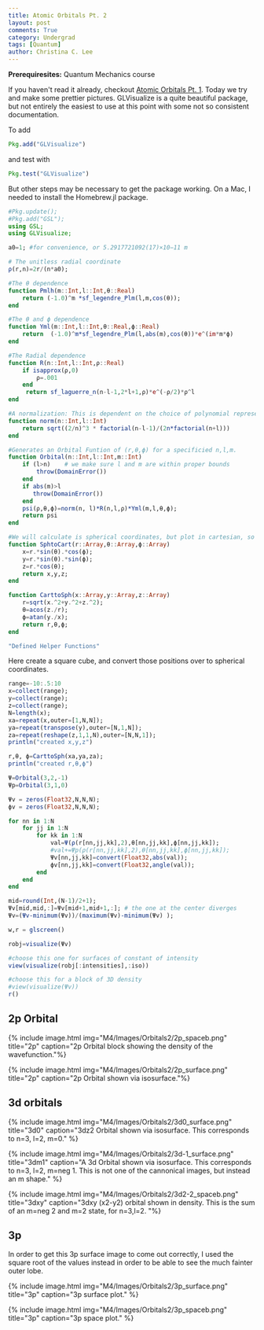 ```yaml
---
title: Atomic Orbitals Pt. 2
layout: post
comments: True
category: Undergrad
tags: [Quantum]
author: Christina C. Lee
---
```

<b>Prerequiresites:</b> Quantum Mechanics course

If you haven't read it already, checkout [Atomic Orbitals Pt. 1]({{base.url}}/M4/undergrad/Atomic-Orbitals.html).  Today we try and make some prettier pictures.  GLVisualize is a quite beautiful package, but not entirely the easiest to use at this point with some not so consistent documentation.

To add


```julia
Pkg.add("GLVisualize")
```

and test with


```julia
Pkg.test("GLVisualize")
```

But other steps may be necessary to get the package working.  On a Mac, I needed to install the Homebrew.jl package.


```julia
#Pkg.update();
#Pkg.add("GSL");
using GSL;
using GLVisualize;
```


```julia
a0=1; #for convenience, or 5.2917721092(17)×10−11 m

# The unitless radial coordinate
ρ(r,n)=2r/(n*a0);

#The θ dependence
function Pmlh(m::Int,l::Int,θ::Real)
    return (-1.0)^m *sf_legendre_Plm(l,m,cos(θ));
end

#The θ and ϕ dependence
function Yml(m::Int,l::Int,θ::Real,ϕ::Real)
    return  (-1.0)^m*sf_legendre_Plm(l,abs(m),cos(θ))*e^(im*m*ϕ)
end

#The Radial dependence
function R(n::Int,l::Int,ρ::Real)
    if isapprox(ρ,0)
        ρ=.001
    end
     return sf_laguerre_n(n-l-1,2*l+1,ρ)*e^(-ρ/2)*ρ^l
end

#A normalization: This is dependent on the choice of polynomial representation
function norm(n::Int,l::Int)
    return sqrt((2/n)^3 * factorial(n-l-1)/(2n*factorial(n+l)))
end

#Generates an Orbital Funtion of (r,θ,ϕ) for a specificied n,l,m.
function Orbital(n::Int,l::Int,m::Int)
    if (l>n)    # we make sure l and m are within proper bounds
        throw(DomainError())
    end
    if abs(m)>l
       throw(DomainError())
    end
    psi(ρ,θ,ϕ)=norm(n, l)*R(n,l,ρ)*Yml(m,l,θ,ϕ);
    return psi
end

#We will calculate is spherical coordinates, but plot in cartesian, so we need this array conversion
function SphtoCart(r::Array,θ::Array,ϕ::Array)
    x=r.*sin(θ).*cos(ϕ);
    y=r.*sin(θ).*sin(ϕ);
    z=r.*cos(θ);
    return x,y,z;
end

function CarttoSph(x::Array,y::Array,z::Array)
    r=sqrt(x.^2+y.^2+z.^2);
    θ=acos(z./r);
    ϕ=atan(y./x);
    return r,θ,ϕ;
end

"Defined Helper Functions"
```



Here create a square cube, and convert those positions over to spherical coordinates.


```julia
range=-10:.5:10
x=collect(range);
y=collect(range);
z=collect(range);
N=length(x);
xa=repeat(x,outer=[1,N,N]);
ya=repeat(transpose(y),outer=[N,1,N]);
za=repeat(reshape(z,1,1,N),outer=[N,N,1]);
println("created x,y,z")

r,θ, ϕ=CarttoSph(xa,ya,za);
println("created r,θ,ϕ")
```


```julia
Ψ=Orbital(3,2,-1)
Ψp=Orbital(3,1,0)
```




```julia
Ψv = zeros(Float32,N,N,N);
ϕv = zeros(Float32,N,N,N);
```



```julia
for nn in 1:N
    for jj in 1:N
        for kk in 1:N
            val=Ψ(ρ(r[nn,jj,kk],2),θ[nn,jj,kk],ϕ[nn,jj,kk]);
            #val+=Ψp(ρ(r[nn,jj,kk],2),θ[nn,jj,kk],ϕ[nn,jj,kk]);
            Ψv[nn,jj,kk]=convert(Float32,abs(val));
            ϕv[nn,jj,kk]=convert(Float32,angle(val));
        end
    end
end

mid=round(Int,(N-1)/2+1);
Ψv[mid,mid,:]=Ψv[mid+1,mid+1,:]; # the one at the center diverges
Ψv=(Ψv-minimum(Ψv))/(maximum(Ψv)-minimum(Ψv) );
```


```julia
w,r = glscreen()

robj=visualize(Ψv)

#choose this one for surfaces of constant of intensity
view(visualize(robj[:intensities],:iso))

#choose this for a block of 3D density
#view(visualize(Ψv))
r()
```



## 2p Orbital

{% include image.html img="M4/Images/Orbitals2/2p_spaceb.png" title="2p" caption="2p Orbital block showing the density of the wavefunction."%}

{% include image.html img="M4/Images/Orbitals2/2p_surface.png" title="2p" caption="2p Orbital shown via isosurface."%}

## 3d orbitals
{% include image.html img="M4/Images/Orbitals2/3d0_surface.png" title="3d0" caption="3dz2 Orbital shown via isosurface. This corresponds to n=3, l=2, m=0." %}

{% include image.html img="M4/Images/Orbitals2/3d-1_surface.png" title="3dm1" caption="A 3d Orbital shown via isosurface. This corresponds to n=3, l=2, m=neg 1. This is not one of the cannonical images, but instead an m shape." %}

{% include image.html img="M4/Images/Orbitals2/3d2-2_spaceb.png" title="3dxy" caption="3dxy (x2-y2) orbital shown in density.  This is the sum of an m=neg 2 and m=2 state, for n=3,l=2. "%}

## 3p
In order to get this 3p surface image to come out correctly, I used the square root of the values instead in order to be able to see the much fainter outer lobe.

{% include image.html img="M4/Images/Orbitals2/3p_surface.png" title="3p" caption="3p surface plot." %}

{% include image.html img="M4/Images/Orbitals2/3p_spaceb.png" title="3p" caption="3p space plot." %}
